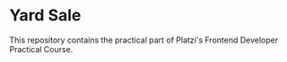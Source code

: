 # Yard Sale

This repository contains the practical part of Platzi's Frontend Developer Practical Course.